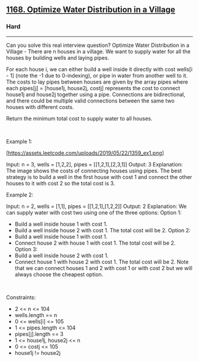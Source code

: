 <h2><a href="https://leetcode.com/problems/optimize-water-distribution-in-a-village/">1168. Optimize Water Distribution in a Village</a></h2><h3>Hard</h3><hr>Can you solve this real interview question? Optimize Water Distribution in a Village - There are n houses in a village. We want to supply water for all the houses by building wells and laying pipes.

For each house i, we can either build a well inside it directly with cost wells[i - 1] (note the -1 due to 0-indexing), or pipe in water from another well to it. The costs to lay pipes between houses are given by the array pipes where each pipes[j] = [house1j, house2j, costj] represents the cost to connect house1j and house2j together using a pipe. Connections are bidirectional, and there could be multiple valid connections between the same two houses with different costs.

Return the minimum total cost to supply water to all houses.

 

Example 1:

[https://assets.leetcode.com/uploads/2019/05/22/1359_ex1.png]


Input: n = 3, wells = [1,2,2], pipes = [[1,2,1],[2,3,1]]
Output: 3
Explanation: The image shows the costs of connecting houses using pipes.
The best strategy is to build a well in the first house with cost 1 and connect the other houses to it with cost 2 so the total cost is 3.


Example 2:


Input: n = 2, wells = [1,1], pipes = [[1,2,1],[1,2,2]]
Output: 2
Explanation: We can supply water with cost two using one of the three options:
Option 1:
  - Build a well inside house 1 with cost 1.
  - Build a well inside house 2 with cost 1.
The total cost will be 2.
Option 2:
  - Build a well inside house 1 with cost 1.
  - Connect house 2 with house 1 with cost 1.
The total cost will be 2.
Option 3:
  - Build a well inside house 2 with cost 1.
  - Connect house 1 with house 2 with cost 1.
The total cost will be 2.
Note that we can connect houses 1 and 2 with cost 1 or with cost 2 but we will always choose the cheapest option. 


 

Constraints:

 * 2 <= n <= 104
 * wells.length == n
 * 0 <= wells[i] <= 105
 * 1 <= pipes.length <= 104
 * pipes[j].length == 3
 * 1 <= house1j, house2j <= n
 * 0 <= costj <= 105
 * house1j != house2j